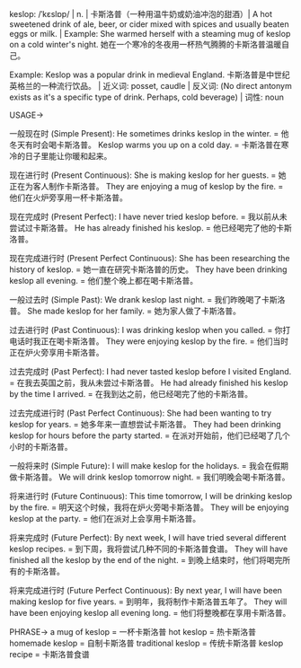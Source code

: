 keslop: /ˈkɛslɒp/ | n. | 卡斯洛普（一种用温牛奶或奶油冲泡的甜酒）| A hot sweetened drink of ale, beer, or cider mixed with spices and usually beaten eggs or milk. | Example:  She warmed herself with a steaming mug of keslop on a cold winter's night. 她在一个寒冷的冬夜用一杯热气腾腾的卡斯洛普温暖自己。

Example: Keslop was a popular drink in medieval England.  卡斯洛普是中世纪英格兰的一种流行饮品。 | 近义词: posset, caudle | 反义词:  (No direct antonym exists as it's a specific type of drink. Perhaps, cold beverage) | 词性: noun


USAGE->

一般现在时 (Simple Present):
He sometimes drinks keslop in the winter. = 他冬天有时会喝卡斯洛普。
Keslop warms you up on a cold day. = 卡斯洛普在寒冷的日子里能让你暖和起来。

现在进行时 (Present Continuous):
She is making keslop for her guests. = 她正在为客人制作卡斯洛普。
They are enjoying a mug of keslop by the fire. = 他们在火炉旁享用一杯卡斯洛普。

现在完成时 (Present Perfect):
I have never tried keslop before. = 我以前从未尝试过卡斯洛普。
He has already finished his keslop. = 他已经喝完了他的卡斯洛普。

现在完成进行时 (Present Perfect Continuous):
She has been researching the history of keslop. = 她一直在研究卡斯洛普的历史。
They have been drinking keslop all evening. = 他们整个晚上都在喝卡斯洛普。

一般过去时 (Simple Past):
We drank keslop last night. = 我们昨晚喝了卡斯洛普。
She made keslop for her family. = 她为家人做了卡斯洛普。

过去进行时 (Past Continuous):
I was drinking keslop when you called. = 你打电话时我正在喝卡斯洛普。
They were enjoying keslop by the fire. = 他们当时正在炉火旁享用卡斯洛普。


过去完成时 (Past Perfect):
I had never tasted keslop before I visited England. = 在我去英国之前，我从未尝过卡斯洛普。
He had already finished his keslop by the time I arrived. = 在我到达之前，他已经喝完了他的卡斯洛普。

过去完成进行时 (Past Perfect Continuous):
She had been wanting to try keslop for years. = 她多年来一直想尝试卡斯洛普。
They had been drinking keslop for hours before the party started. = 在派对开始前，他们已经喝了几个小时的卡斯洛普。

一般将来时 (Simple Future):
I will make keslop for the holidays. = 我会在假期做卡斯洛普。
We will drink keslop tomorrow night. = 我们明晚会喝卡斯洛普。

将来进行时 (Future Continuous):
This time tomorrow, I will be drinking keslop by the fire. = 明天这个时候，我将在炉火旁喝卡斯洛普。
They will be enjoying keslop at the party. = 他们在派对上会享用卡斯洛普。


将来完成时 (Future Perfect):
By next week, I will have tried several different keslop recipes. = 到下周，我将尝试几种不同的卡斯洛普食谱。
They will have finished all the keslop by the end of the night. = 到晚上结束时，他们将喝完所有的卡斯洛普。

将来完成进行时 (Future Perfect Continuous):
By next year, I will have been making keslop for five years. = 到明年，我将制作卡斯洛普五年了。
They will have been enjoying keslop all evening long. = 他们将整晚都在享用卡斯洛普。


PHRASE->
a mug of keslop = 一杯卡斯洛普
hot keslop = 热卡斯洛普
homemade keslop = 自制卡斯洛普
traditional keslop = 传统卡斯洛普
keslop recipe = 卡斯洛普食谱
